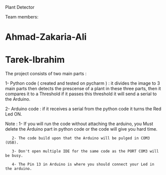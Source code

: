 Plant Detector 

Team members:

# Ahmad-Zakaria-Ali

# Tarek-Ibrahim



The project consists of two main parts :

1- Python code ( created and tested on pycharm ) : 
it divides the image to 3 main parts then detects the prescense of 
a plant in these three parts, then it compares it to a Threshold if
 it passes this threshold it will send a serial to the Arduino.


2- Arduino code : if it receives a serial from the python code it 
turns the Red Led ON.




Note :
           1- If you will run the code without attaching the arduino, you Must delete the Arduino part in python code or the code will 		      give you hard time.
    
	   2- The code build upon that the Arduino will be pulged in COM3 (USB).

	   3- Don't open multiple IDE for the same code as the PORT COM3 will be busy.
    
	   4- The Pin 13 in Arduino is where you should connect your Led in the arduino.
        
	   
